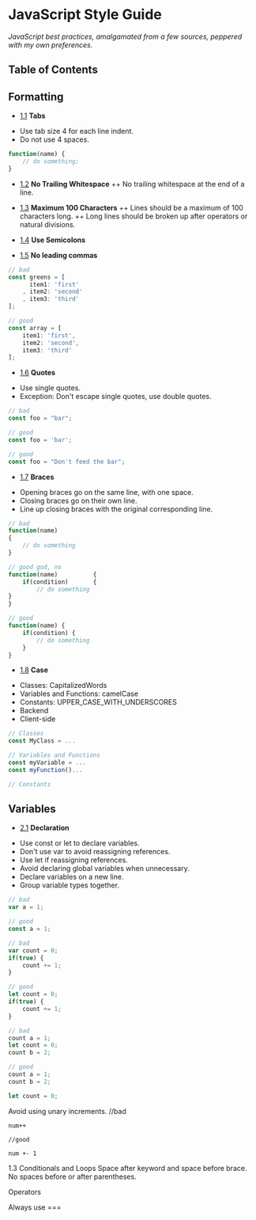 # JavaScript Style Guide

*JavaScript best practices, amalgamated from a few sources, peppered with my own preferences.*

## Table of Contents

## Formatting

<a name="formatting-tabs"></a>
- [1.1](#formatting-tabs) **Tabs**
+ Use tab size 4 for each line indent.
+ Do not use 4 spaces.

```javascript
function(name) {
	// do something;
}
```

<a name="formatting-trailing-whitespace"></a>
+ [1.2](#formatting-trailing-whitespace) **No Trailing Whitespace**
++ No trailing whitespace at the end of a line.

<a name="formatting-chars"></a>
+ [1.3](#formatting-chars) **Maximum 100 Characters**
++ Lines should be a maximum of 100 characters long.
++ Long lines should be broken up after operators or natural divisions.

<a name="formatting-semicolons"></a>
- [1.4](#formatting-semicolons) **Use Semicolons**

<a name="formatting-leading-commas"></a>
- [1.5](#formatting-leading-commas) **No leading commas**

```javascript
// bad
const greens = [
	  item1: 'first'
	, item2: 'second'
	, item3: 'third'
];

// good
const array = [
	item1: 'first',
	item2: 'second',
	item3: 'third'
];
```

<a name="formatting-quotes"></a>
- [1.6](#formatting-quotes) **Quotes**
+ Use single quotes.
+ Exception: Don't escape single quotes, use double quotes.

```javascript
// bad
const foo = "bar";

// good
const foo = 'bar';

// good
const foo = "Don't feed the bar";
```

<a name="formatting-braces"></a>
- [1.7](#formatting-braces) **Braces**
+ Opening braces go on the same line, with one space.
+ Closing braces go on their own line.
+ Line up closing braces with the original corresponding line.

```javascript
// bad
function(name)
{
	// do something
}

// good god, no
function(name) 			{
	if(condition) 		{
		// do something
}
}

// good
function(name) {
	if(condition) {
		// do something
	}
}
```

<a name="formatting-case"></a>
- [1.8](#formatting-case) **Case**
+ Classes: CapitalizedWords
+ Variables and Functions: camelCase
+ Constants: UPPER_CASE_WITH_UNDERSCORES
+ Backend
+ Client-side

```javascript
// Classes
const MyClass = ...

// Variables and Functions
const myVariable = ...
const myFunction()...

// Constants 
```



## Variables

<a name="variables-declaration"></a>
- [2.1](#variables-declaration) **Declaration**
+ Use const or let to declare variables.
+ Don't use var to avoid reassigning references.
+ Use let if reassigning references.
+ Avoid declaring global variables when unnecessary.
+ Declare variables on a new line.
+ Group variable types together.

```javascript
// bad
var a = 1;

// good
const a = 1;

// bad
var count = 0;
if(true) {
	count += 1;
}

// good
let count = 0;
if(true) {
	count += 1;
}

// bad
count a = 1;
let count = 0;
count b = 2;

// good
count a = 1;
count b = 2;

let count = 0;

```





Avoid using unary increments.
	//bad

	num++

	//good

	num +- 1



1.3 Conditionals and Loops
Space after keyword and space before brace.
No spaces before or after parentheses.

Operators

Always use ===


